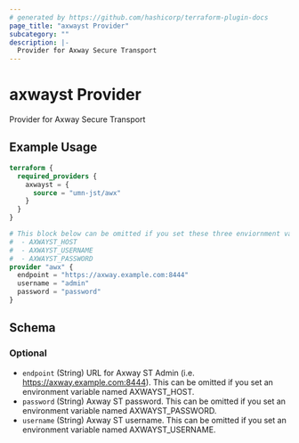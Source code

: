 ```yaml
---
# generated by https://github.com/hashicorp/terraform-plugin-docs
page_title: "axwayst Provider"
subcategory: ""
description: |-
  Provider for Axway Secure Transport
---
```


# axwayst Provider

Provider for Axway Secure Transport

## Example Usage

```terraform
terraform {
  required_providers {
    axwayst = {
      source = "umn-jst/awx"
    }
  }
}

# This block below can be omitted if you set these three enviornment variables:
#  - AXWAYST_HOST
#  - AXWAYST_USERNAME
#  - AXWAYST_PASSWORD
provider "awx" {
  endpoint = "https://axway.example.com:8444"
  username = "admin"
  password = "password"
}
```

<!-- schema generated by tfplugindocs -->
## Schema

### Optional

- `endpoint` (String) URL for Axway ST Admin (i.e. https://axway.example.com:8444). This can be omitted if you set an environment variable named AXWAYST_HOST.
- `password` (String) Axway ST password. This can be omitted if you set an environment variable named AXWAYST_PASSWORD.
- `username` (String) Axway ST username. This can be omitted if you set an environment variable named AXWAYST_USERNAME.
